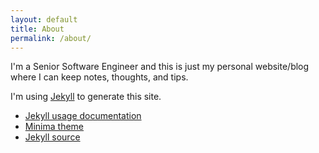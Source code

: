 ```yaml
---
layout: default
title: About
permalink: /about/
---
```


I'm a Senior Software Engineer and
this is just my personal website/blog where I can keep notes, thoughts, and tips.

I'm using [Jekyll](https://github.com/jekyll) to generate this site.

- [Jekyll usage documentation](https://jekyllrb.com/)
- [Minima theme](https://github.com/jekyll/minima)
- [Jekyll source](https://github.com/jekyll/jekyll)

